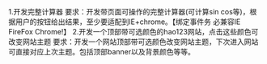 
1.开发完整计算器
要求：开发带页面可操作的完整计算器(可计算sin cos等)，根据用户的按钮给出结果，至少要适配到IE+chrome。【绑定事件务
      必兼容IE FireFox Chrome!】
2.开发一个顶部带可选颜色的hao123网站，点击这些颜色可改变网站主题
要求：开发一个网站顶部带可选颜色改变网站主题，下次进入网站可直接对应上次主题。包括顶部banner以及背景颜色等等。
